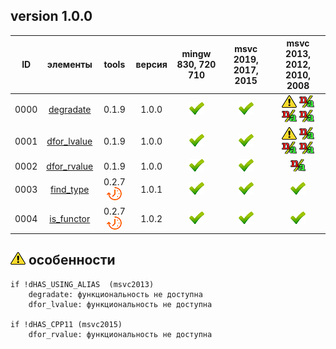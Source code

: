 ﻿
[P]: ../../icons/progress.png
[V]: ../../icons/success.png
[X]: ../../icons/failed.png
[D]: ../../icons/danger.png
[E]: ../../icons/empty.png
[N]: ../../icons/na.png

version 1.0.0
---
| **ID** | элементы               | tools           | версия | mingw 830, 720 710 | msvc 2019, 2017, 2015 | msvc 2013, 2012, 2010, 2008             |  
|:------:|:----------------------:|:---------------:|:------:|:------------------:|:---------------------:|:---------------------------------------:|  
|  0000  | [degradate][00]        | 0.1.9           | 1.0.0  |   [![V]][MINGW]    |  [![V]][VS-NEW]       | [![D]][0] [![N]][0] [![N]][0] [![N]][0] |  
|  0001  | [dfor_lvalue][01]      | 0.1.9           | 1.0.0  |   [![V]][MINGW]    |  [![V]][VS-NEW]       | [![D]][0] [![N]][0] [![N]][0] [![N]][0] |  
|  0002  | [dfor_rvalue][02]      | 0.1.9           | 1.0.0  |   [![V]][MINGW]    |  [![V]][VS-NEW]       | [![N]][0]                               |  
|  0003  | [find_type][03]        | 0.2.7 [![P]][M] | 1.0.1  |   [![V]][MINGW]    |  [![V]][VS-NEW]       | [![V]][VS-OLD]                          |  
|  0004  | [is_functor][04]       | 0.2.7 [![P]][M] | 1.0.2  |   [![V]][MINGW]    |  [![V]][VS-NEW]       | [![V]][VS-OLD]                          |  


[M]:       #traits          "метафункции для обработки типов"  
[MINGW]:   #mingw-new       "поддержка компиляторов mingw"  
[VS-NEW]:  #msvc-new        "поддержка новых компиляторов msvc"  
[VS-OLD]:  #msvc-old        "поддержка старых компиляторов msvc"  
[0]:       #-особенности    "поддержка старых компиляторов msvc"  

[00]: #degradate          "метафункция: true, если типы идентичны"  
[01]: #dfor_lvalue        "метафункция: удаляет квалификаторы"  
[02]: #dfor_rvalue        "метафункция: true, если тип - знаковый"  
[03]: #find_type          "метафункция: true, если тип-аргумент обнаружен в списке типов"  
[04]: #is_functor         "метафункция: true, если тип-аргумент является функтором"  

[![D]][M] особенности
---------------------

```
if !dHAS_USING_ALIAS  (msvc2013)
    degradate: функциональность не доступна
    dfor_lvalue: функциональность не доступна

if !dHAS_CPP11 (msvc2015)
    dfor_rvalue: функциональность не доступна

```

